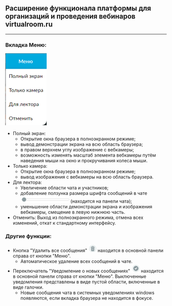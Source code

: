 ## Расширение функционала платформы для организаций и проведения вебинаров virtualroom.ru

---

### Вкладка Меню:
  ![Меню](https://github.com/Eugene9533/tampermonkey.mirapolis/blob/main/pic/Меню.png)
- Полный экран: 
  - Открытие окна браузера в полноэкранном режиме; 
  - вывод демонстрации экрана на всю область браузера;
  - в правом верхнем углу изображение с вебкамеры;
  - возможность изменять масштаб элемента вебкамеры путём наведения мыши на окно и прокручивания колеса мыши.
- Только камера: 
  - Открытие окна браузера в полноэкранном режиме; 
  - вывод изображения с вебкамеры на всю область браузера.
- Для лектора: 
  - Увеличение области чата и участников;
  - добавление ползунка размера шрифта сообщений в чате ![Ползунок масштаба текста](https://github.com/Eugene9533/tampermonkey.mirapolis/blob/main/pic/Ползунок.png) (находится на панели чата);
  - уменьшение области демонстрации экрана и изображения вебкамеры, смещение в левую нижнюю часть.
- Отменить: Выход из полноэкранного режима, отмена всех изменений, откат к стандартному интерфейсу.

### Другие функции:
- Кнопка "Удалить все сообщения" ![Кнопка удаления сообщений](https://github.com/Eugene9533/tampermonkey.mirapolis/blob/main/pic/Удаление.png) находится в основной панели справа от кнопки "Меню".
  - Автоматическое удаление всех сообщений в чате.
- Переключатель "Уведомление о новых сообщениях" ![Переключатель уведомлений](https://github.com/Eugene9533/tampermonkey.mirapolis/blob/main/pic/Уведомление.png) находится в основной панели справа от кнопки "Меню". Выключенные уведомления представлены в виде пустой области, включенные в виде галочки.
  - Новые сообщения чата в системных уведомлениях windows появляются, если вкладка браузера не находится в фокусе.
